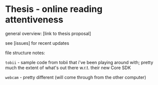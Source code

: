 # Thesis - online reading attentiveness

general overview: [link to thesis proposal]

see [issues] for recent updates

file structure notes:

`tobii` - sample code from tobii that i've been playing around with; pretty much the extent of what's out there w.r.t. their new Core SDK

`webcam` - pretty different (will come through from the other computer)
